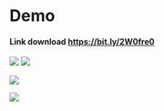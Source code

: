 # Demo

#### Link download https://bit.ly/2W0fre0


![](https://imgur.com/NUmI1i3.gif) ![](https://imgur.com/34hq0uR.gif)

![](https://i.imgur.com/oKK78wu.gif)

![](https://imgur.com/gTUVy6j.gif)

